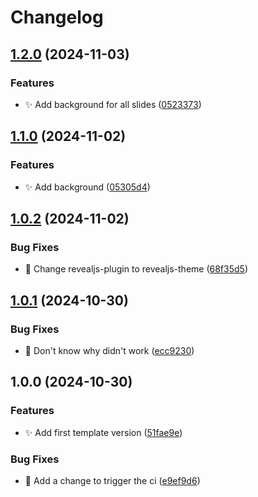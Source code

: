 # Changelog

## [1.2.0](https://github.com/kevinah95/quarto-revealjs-cenfotec/compare/v1.1.0...v1.2.0) (2024-11-03)


### Features

* :sparkles: Add background for all slides ([0523373](https://github.com/kevinah95/quarto-revealjs-cenfotec/commit/052337355d909fce55f1461eefcdd3052b09d301))

## [1.1.0](https://github.com/kevinah95/quarto-revealjs-cenfotec/compare/v1.0.2...v1.1.0) (2024-11-02)


### Features

* :sparkles: Add background ([05305d4](https://github.com/kevinah95/quarto-revealjs-cenfotec/commit/05305d4a879e9914fccbe0b53677b88f194035e6))

## [1.0.2](https://github.com/kevinah95/quarto-revealjs-cenfotec/compare/v1.0.1...v1.0.2) (2024-11-02)


### Bug Fixes

* :bug: Change revealjs-plugin to revealjs-theme ([68f35d5](https://github.com/kevinah95/quarto-revealjs-cenfotec/commit/68f35d596d434e4286d94c7c9a5286b7701d75a0))

## [1.0.1](https://github.com/kevinah95/quarto-revealjs-cenfotec/compare/v1.0.0...v1.0.1) (2024-10-30)


### Bug Fixes

* :green_heart: Don't know why didn't work ([ecc9230](https://github.com/kevinah95/quarto-revealjs-cenfotec/commit/ecc92306cf0b583efb39951679d29a1316ad1b82))

## 1.0.0 (2024-10-30)


### Features

* :sparkles: Add first template version ([51fae9e](https://github.com/kevinah95/quarto-revealjs-cenfotec/commit/51fae9ecba74ae0a5f3365672a36b3a829603987))


### Bug Fixes

* :green_heart: Add a change to trigger the ci ([e9ef9d6](https://github.com/kevinah95/quarto-revealjs-cenfotec/commit/e9ef9d683c912d2a4607a8c6884772a46340029e))
